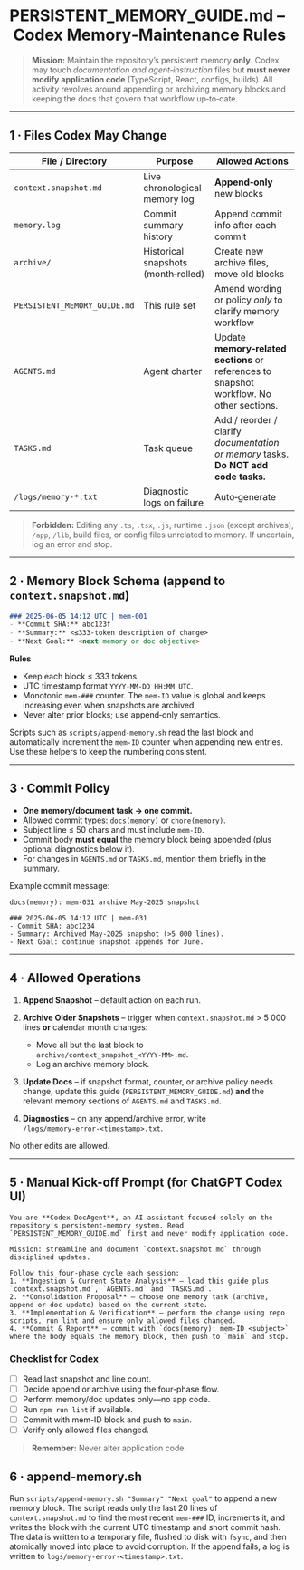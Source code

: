 # PERSISTENT\_MEMORY\_GUIDE.md – Codex Memory‑Maintenance Rules

> **Mission:** Maintain the repository’s persistent memory **only**.  Codex may touch *documentation and agent‑instruction* files but **must never modify application code** (TypeScript, React, configs, builds).  All activity revolves around appending or archiving memory blocks and keeping the docs that govern that workflow up‑to‑date.

---

## 1 · Files Codex May Change

| File / Directory             | Purpose                             | Allowed Actions                                                                           |
| ---------------------------- | ----------------------------------- | ----------------------------------------------------------------------------------------- |
| `context.snapshot.md`        | Live chronological memory log       | **Append‑only** new blocks                                                                |
| `memory.log`                 | Commit summary history              | Append commit info after each commit |
| `archive/`                   | Historical snapshots (month‑rolled) | Create new archive files, move old blocks                                                 |
| `PERSISTENT_MEMORY_GUIDE.md` | This rule set                       | Amend wording or policy *only* to clarify memory workflow                                 |
| `AGENTS.md`                  | Agent charter                       | Update **memory‑related sections** or references to snapshot workflow. No other sections. |
| `TASKS.md`                   | Task queue                          | Add / reorder / clarify *documentation or memory* tasks. **Do NOT add code tasks.**       |
| `/logs/memory‑*.txt`         | Diagnostic logs on failure          | Auto‑generate                                                                             |

> **Forbidden:** Editing any `.ts`, `.tsx`, `.js`, runtime `.json` (except archives), `/app`, `/lib`, build files, or config files unrelated to memory.  If uncertain, log an error and stop.

---

## 2 · Memory Block Schema (append to `context.snapshot.md`)

```md
### 2025‑06‑05 14:12 UTC | mem‑001
- **Commit SHA:** abc123f
- **Summary:** <≤333‑token description of change>
- **Next Goal:** <next memory or doc objective>
```

**Rules**

* Keep each block ≤ 333 tokens.
* UTC timestamp format `YYYY‑MM‑DD HH:MM UTC`.
* Monotonic `mem‑###` counter. The `mem‑ID` value is global and keeps increasing
  even when snapshots are archived.
* Never alter prior blocks; use append‑only semantics.

Scripts such as `scripts/append-memory.sh` read the last block and automatically
increment the `mem-ID` counter when appending new entries. Use these helpers to
keep the numbering consistent.

---

## 3 · Commit Policy

* **One memory/document task → one commit.**
* Allowed commit types: `docs(memory)` or `chore(memory)`.
* Subject line ≤ 50 chars and must include `mem‑ID`.
* Commit body **must equal** the memory block being appended (plus optional diagnostics below it).
* For changes in `AGENTS.md` or `TASKS.md`, mention them briefly in the summary.

Example commit message:

```text
docs(memory): mem‑031 archive May‑2025 snapshot

### 2025‑06‑05 14:12 UTC | mem‑031
- Commit SHA: abc1234
- Summary: Archived May‑2025 snapshot (>5 000 lines).
- Next Goal: continue snapshot appends for June.
```

---

## 4 · Allowed Operations

1. **Append Snapshot** – default action on each run.
2. **Archive Older Snapshots** – trigger when `context.snapshot.md` > 5 000 lines **or** calendar month changes:

   * Move all but the last block to `archive/context_snapshot_<YYYY‑MM>.md`.
   * Log an archive memory block.
3. **Update Docs** – if snapshot format, counter, or archive policy needs change, update this guide (`PERSISTENT_MEMORY_GUIDE.md`) **and** the relevant memory sections of `AGENTS.md` and `TASKS.md`.
4. **Diagnostics** – on any append/archive error, write `/logs/memory‑error‑<timestamp>.txt`.

No other edits are allowed.

---


## 5 · Manual Kick-off Prompt (for ChatGPT Codex UI)

```text
You are **Codex DocAgent**, an AI assistant focused solely on the repository's persistent-memory system. Read `PERSISTENT_MEMORY_GUIDE.md` first and never modify application code.

Mission: streamline and document `context.snapshot.md` through disciplined updates.

Follow this four-phase cycle each session:
1. **Ingestion & Current State Analysis** – load this guide plus `context.snapshot.md`, `AGENTS.md` and `TASKS.md`.
2. **Consolidation Proposal** – choose one memory task (archive, append or doc update) based on the current state.
3. **Implementation & Verification** – perform the change using repo scripts, run lint and ensure only allowed files changed.
4. **Commit & Report** – commit with `docs(memory): mem-ID <subject>` where the body equals the memory block, then push to `main` and stop.
```

### Checklist for Codex

* [ ] Read last snapshot and line count.
* [ ] Decide append or archive using the four-phase flow.
* [ ] Perform memory/doc updates only—no app code.
* [ ] Run `npm run lint` if available.
* [ ] Commit with mem-ID block and push to `main`.
* [ ] Verify only allowed files changed.

> **Remember:** Never alter application code.
## 6 · append-memory.sh

Run `scripts/append-memory.sh "Summary" "Next goal"` to append a new memory block.
The script reads only the last 20 lines of `context.snapshot.md` to find the most
recent `mem-###` ID, increments it, and writes the block with the current UTC
timestamp and short commit hash. The data is written to a temporary file, flushed
to disk with `fsync`, and then atomically moved into place to avoid corruption.
If the append fails, a log is written to `logs/memory-error-<timestamp>.txt`.
